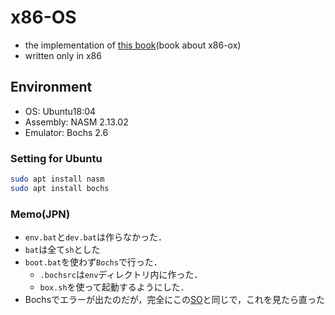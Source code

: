# x86-OS

- the implementation of [this book](https://gihyo.jp/book/2019/978-4-297-10847-2)(book about x86-ox)
- written only in x86

## Environment

- OS: Ubuntu18:04
- Assembly: NASM 2.13.02
- Emulator: Bochs 2.6

### Setting for Ubuntu

```sh
sudo apt install nasm
sudo apt install bochs
```

### Memo(JPN)

- `env.bat`と`dev.bat`は作らなかった．
- `bat`は全て`sh`とした
- `boot.bat`を使わず`Bochs`で行った．
  - `.bochsrc`は`env`ディレクトリ内に作った．
  - `box.sh`を使って起動するようにした．
- Bochsでエラーが出たのだが，完全にこの[SO](https://stackoverflow.com/questions/42453852/assembly-problems-running-a-bootloader-in-bochs)と同じで，これを見たら直った